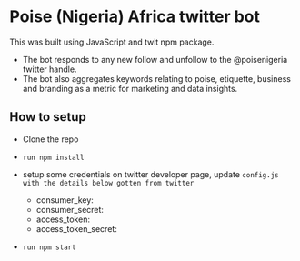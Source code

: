 # Poise (Nigeria) Africa twitter bot

This was built using JavaScript and twit npm package.

- The bot responds to any new follow and unfollow to the @poisenigeria twitter handle.
- The bot also aggregates keywords relating to poise, etiquette, business and branding as a metric for marketing and data insights.

## How to setup
- Clone the repo
- `run npm install`
- setup some credentials on twitter developer page, update `config.js with the details below gotten from twitter`
  - consumer_key:
  - consumer_secret:
  - access_token:
  - access_token_secret:

- `run npm start`
  
